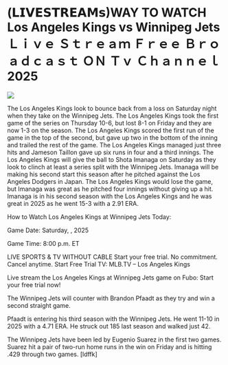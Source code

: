 # (𝗟𝗜𝗩𝗘𝗦𝗧𝗥𝗘𝗔𝗠𝘀)WAY TO WATCH Los Angeles Kings vs Winnipeg Jets Ｌｉｖｅ Ｓｔｒｅａｍ Ｆｒｅｅ Ｂｒｏａｄｃａｓｔ ＯＮ Ｔｖ Ｃｈａｎｎｅｌ  2025  
  
  
[![](https://i.imgur.com/qSNzIqt.png)](https://movie.rssnews.media/iniiDlHpC.php)  
  
The Los Angeles Kings look to bounce back from a loss on Saturday night when they take on the Winnipeg Jets. The Los Angeles Kings took the first game of the series on Thursday 10-6, but lost 8-1 on Friday and they are now 1-3 on the season. The Los Angeles Kings scored the first run of the game in the top of the second, but gave up two in the bottom of the inning and trailed the rest of the game. The Los Angeles Kings managed just three hits and Jameson Taillon gave up six runs in four and a third innings. The Los Angeles Kings will give the ball to Shota Imanaga on Saturday as they look to clinch at least a series split with the Winnipeg Jets. Imanaga will be making his second start this season after he pitched against the Los Angeles Dodgers in Japan. The Los Angeles Kings would lose the game, but Imanaga was great as he pitched four innings without giving up a hit. Imanaga is in his second season with the Los Angeles Kings and he was great in 2025 as he went 15-3 with a 2.91 ERA.

How to Watch Los Angeles Kings at Winnipeg Jets Today:

Game Date: Saturday, , 2025

Game Time: 8:00 p.m. ET

LIVE SPORTS & TV WITHOUT CABLE
Start your free trial. No commitment. Cancel anytime.
Start Free Trial
TV: MLB.TV – Los Angeles Kings

Live stream the Los Angeles Kings at Winnipeg Jets game on Fubo: Start your free trial now!

The Winnipeg Jets will counter with Brandon Pfaadt as they try and win a second straight game.

Pfaadt is entering his third season with the Winnipeg Jets. He went 11-10 in 2025 with a 4.71 ERA. He struck out 185 last season and walked just 42.

The Winnipeg Jets have been led by Eugenio Suarez in the first two games. Suarez hit a pair of two-run home runs in the win on Friday and is hitting .429 through two games. [ldffk]